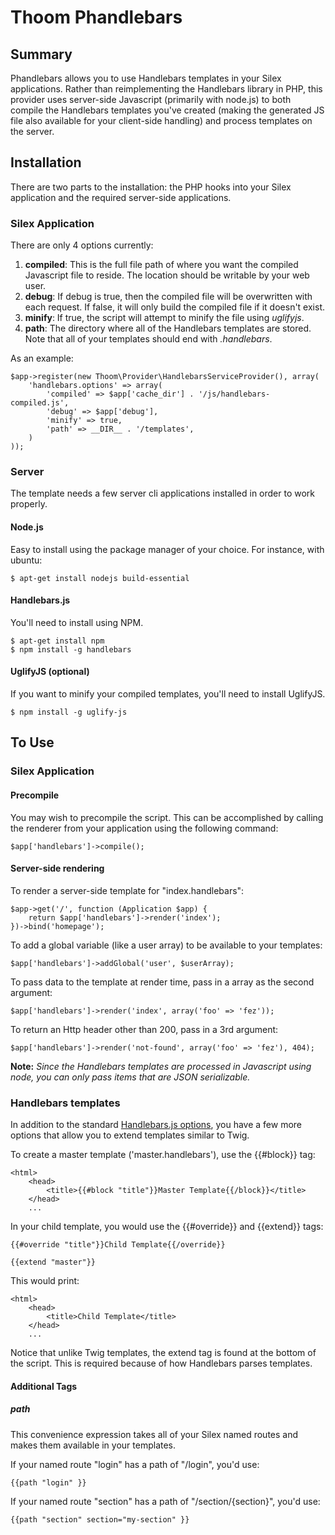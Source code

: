 Thoom Phandlebars
=================

Summary
-------

Phandlebars allows you to use Handlebars templates in your Silex applications. Rather than reimplementing the Handlebars
library in PHP, this provider uses server-side Javascript (primarily with node.js) to both compile the Handlebars templates
you've created (making the generated JS file also available for your client-side handling) and process templates on the server.

Installation
------------

There are two parts to the installation: the PHP hooks into your Silex application and the required server-side applications.

### Silex Application

There are only 4 options currently:

  1. __compiled__: This is the full file path of where you want the compiled Javascript file to reside. The location should be writable by your web user.
  2. __debug__: If debug is true, then the compiled file will be overwritten with each request. If false, it will only build the compiled file if it doesn't exist.
  3. __minify__: If true, the script will attempt to minify the file using _uglifyjs_.
  4. __path__: The directory where all of the Handlebars templates are stored. Note that all of your templates should end with _.handlebars_.

As an example:

    $app->register(new Thoom\Provider\HandlebarsServiceProvider(), array(
        'handlebars.options' => array(
            'compiled' => $app['cache_dir'] . '/js/handlebars-compiled.js',
            'debug' => $app['debug'],
            'minify' => true,
            'path' => __DIR__ . '/templates',
        )
    ));

### Server

The template needs a few server cli applications installed in order to work properly.

#### Node.js

Easy to install using the package manager of your choice. For instance, with ubuntu:

    $ apt-get install nodejs build-essential

#### Handlebars.js

You'll need to install using NPM.

    $ apt-get install npm
    $ npm install -g handlebars

#### UglifyJS (optional)

If you want to minify your compiled templates, you'll need to install UglifyJS.

    $ npm install -g uglify-js

To Use
------



### Silex Application

#### Precompile

You may wish to precompile the script. This can be accomplished by calling the renderer from your application using the following command:

    $app['handlebars']->compile();

#### Server-side rendering

To render a server-side template for "index.handlebars":

    $app->get('/', function (Application $app) {
        return $app['handlebars']->render('index');
    })->bind('homepage');

To add a global variable (like a user array) to be available to your templates:

    $app['handlebars']->addGlobal('user', $userArray);

To pass data to the template at render time, pass in a array as the second argument:

    $app['handlebars']->render('index', array('foo' => 'fez'));

To return an Http header other than 200, pass in a 3rd argument:

    $app['handlebars']->render('not-found', array('foo' => 'fez'), 404);

__Note:__ *Since the Handlebars templates are processed in Javascript using node, you can only pass items that are JSON serializable.*


### Handlebars templates

In addition to the standard [Handlebars.js options](https://handlebarsjs.com), you have a few more options that allow you to extend templates similar to Twig.

To create a master template ('master.handlebars'), use the {{#block}} tag:

    <html>
        <head>
            <title>{{#block "title"}}Master Template{{/block}}</title>
        </head>
        ...


In your child template, you would use the {{#override}} and {{extend}} tags:

    {{#override "title"}}Child Template{{/override}}

    {{extend "master"}}

This would print:

    <html>
        <head>
            <title>Child Template</title>
        </head>
        ...

Notice that unlike Twig templates, the extend tag is found at the bottom of the script. This is required because of how Handlebars parses templates.

#### Additional Tags

##### path

This convenience expression takes all of your Silex named routes and makes them available in your templates.

If your named route "login" has a path of "/login", you'd use:

    {{path "login" }}

If your named route "section" has a path of "/section/{section}", you'd use:

    {{path "section" section="my-section" }}


